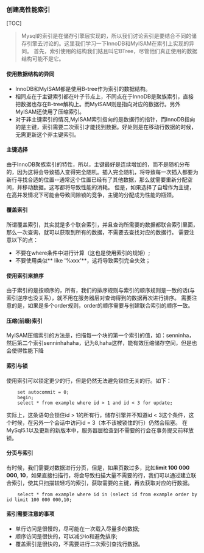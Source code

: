 ### 创建高性能索引

[TOC]

> Mysql的索引是在储存引擎层实现的，所以我们讨论索引是要结合不同的储存引擎去讨论的。这里我们学习一下InnoDB和MyISAM在索引上实现的异同。
首先，索引使用的结构我们姑且叫它BTree，尽管他们真正使用的数据结构可能不是它。

#### 使用数据结构的异同
- InnoDB和MyISAM都是使用B-tree作为索引的数据结构。
- 相同点在于主键索引都在叶子节点上，不同点在于InnoDB是聚族索引，直接把数据也存在B-tree解构上。而MyISAM则是指向对应的数据行。另外MyISAM还使用了压缩索引。
- 对于非主键索引的情况,MyISAM索引指向的是数据行的指针，而InnoDB指向的是主键，索引需要二次索引才能找到数据。好处则是在移动行数据的时候，无需更新这个非主键索引。

#### 主键选择
由于InnoDB聚族索引的特性，所以，主键最好是连续增加的，而不是随机分布的，因为这将会导致插入变得完全随机。插入完全随机，将导致每一次插入都要为新行寻找合适的位置--通常这个位置已经有了其他数据，那么就需要重新分配空间，并移动数据。这写都将导致性能的消耗。
但是，如果选择了自增作为主键，在高并发情况下可能会导致间隙锁的竞争，主键的分配成为性能的瓶颈。

#### 覆盖索引
所谓覆盖索引，其实就是多个联合索引，并且查询所需要的数据都联合索引里面，那么一次查询，就可以获取到所有的数据，不需要去查找对应的数据行。
需要注意以下的点：
- 不要在where条件中进行计算（这也是使用索引的规矩）;
- 不要使用类似** like '%xxx'**，这将导致索引完全失效；

#### 使用索引来排序
由于索引的是按顺序的，所有，我们的排序规则与索引的顺序规则是一致的话(与索引逆序也没关系），就不用在服务器层对查询得到的数据再次进行排序。
需要注意的是，如果是多个order规则，order的顺序需要与创建联合索引的顺序一致。

#### 压缩(前缀)索引
MyISAM压缩索引的方法是，扫描每一个块的第一个索引的值，如：senninha，然后第二个索引senninhahaha，记为8,haha这样，能有效压缩储存空间，但是也会使得性能下降

#### 索引与锁
使用索引可以锁定更少的行，但是仍然无法避免锁住无关的行。如下：
```
	set autocommit = 0;
	begin;
	select * from example where id > 1 and id < 3 for update;
```
实际上，这条语句会锁住id > 1的所有行，储存引擎并不知道id < 3这个条件，这个时候，在另外一个会话中访问id = 3（本不该被锁住的行）仍然会阻塞。
在MySql5.1以及更新的新版本中，服务器层检查到不需要的行会在事务提交前释放锁。

#### 分页与索引
有时候，我们需要对数据进行分页，但是，如果页数过多，比如**limit 100 000 000, 10**，如果直接扫描行，将会导致扫描大量不需要的行，我们可以通过建立联合索引，使其只扫描较轻巧的索引，获取需要的主键，再去获取对应的行数据。
```
	select * from example where id in (select id from example order by id limit 100 000 000,10;
```

#### 索引需要注意的事项
- 单行访问是很慢的，尽可能在一次载入尽量多的数据;
- 顺序访问是很快的，可以减少io和避免排序;
- 覆盖索引是很快的，不需要进行二次索引查找行数据。
